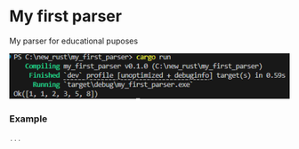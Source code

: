# My first parser

My parser for educational puposes

![alt text](image.png)



### Example

```rust
...
```
